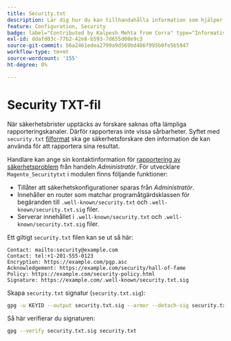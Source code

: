 ```yaml
---
title: Security.txt
description: Lär dig hur du kan tillhandahålla information som hjälper säkerhetsforskare att rapportera säkerhetsluckor.
feature: Configuration, Security
badge: label="Contributed by Kalpesh Mehta from Corra" type="Informative" url="https://solutionpartners.adobe.com/s/directory/detail/corra" tooltip="Kalpesh Mehta"
exl-id: ddafd03c-77b2-42e8-b593-7d655d08e9c3
source-git-commit: 56a2461edea2799a9d569bd486f995b0fe5b5947
workflow-type: tm+mt
source-wordcount: '155'
ht-degree: 0%

---
```


# Security TXT-fil

När säkerhetsbrister upptäcks av forskare saknas ofta lämpliga rapporteringskanaler. Därför rapporteras inte vissa sårbarheter. Syftet med `security.txt` [filformat](https://datatracker.ietf.org/doc/html/draft-foudil-securitytxt-09) ska ge säkerhetsforskare den information de kan använda för att rapportera sina resultat.

Handlare kan ange sin kontaktinformation för [rapportering av säkerhetsproblem](https://docs.magento.com/user-guide/stores/security-issue-reporting.html) från handeln _Administratör_. För utvecklare `Magento_Securitytxt` i modulen finns följande funktioner:

- Tillåter att säkerhetskonfigurationer sparas från _Administratör_.
- Innehåller en router som matchar programåtgärdsklassen för begäranden till `.well-known/security.txt` och `.well-known/security.txt.sig` filer.
- Serverar innehållet i `.well-known/security.txt` och `.well-known/security.txt.sig` filer.

Ett giltigt `security.txt` filen kan se ut så här:

```text
Contact: mailto:security@example.com
Contact: tel:+1-201-555-0123
Encryption: https://example.com/pgp.asc
Acknowledgement: https://example.com/security/hall-of-fame
Policy: https://example.com/security-policy.html
Signature: https://example.com/.well-known/security.txt.sig
```

Skapa `security.txt` signatur (`security.txt.sig`):

```bash
gpg -u KEYID --output security.txt.sig --armor --detach-sig security.txt
```

Så här verifierar du signaturen:

```bash
gpg --verify security.txt.sig security.txt
```

